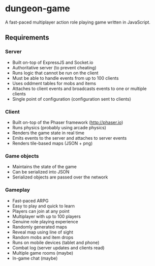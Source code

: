 dungeon-game
============

A fast-paced multiplayer action role playing game written in JavaScript.

Requirements
------------

### Server

- Built on-top of ExpressJS and Socket.io
- Authoritative server (to prevent cheating)
- Runs logic that cannot be run on the client
- Must be able to handle events from up to 100 clients
- Uses oddment tables for mobs and items
- Attaches to client events and broadcasts events to one or multiple clients
- Single point of configuration (configuration sent to clients)

### Client

- Built on-top of the Phaser framework (http://phaser.io)
- Runs physics (probably using arcade physics)
- Renders the game state in real time
- Emits events to the server and attaches to server events
- Renders tile-based maps (JSON + png)

### Game objects

- Maintains the state of the game
- Can be serialized into JSON
- Serialized objects are passed over the network

### Gameplay

- Fast-paced ARPG
- Easy to play and quick to learn
- Players can join at any point
- Multiplayer with up to 100 players
- Genuine role playing experience
- Randomly generated maps
- Reveal map using line of sight
- Random mobs and item drops
- Runs on mobile devices (tablet and phone)
- Combat log (server updates and clients read)
- Multiple game rooms (maybe)
- In-game chat (maybe)
